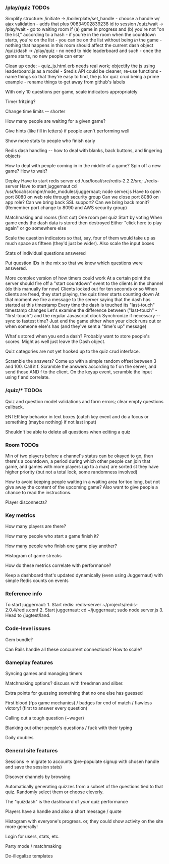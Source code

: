 ### /play/quiz TODOs ###

Simplify structure:
	/initiate -> /boilerplate/set_handle
		- choose a handle w/ ajax validation
		- adds that plus 90834902839238 id to session
	/quiz/wait -> /play/wait
		- go to waiting room if (a) game in progress and (b) you're not "on the list," according to a hash
		- if you're in the room when the countdown starts, you're on the list
		- you can be on the list without being *in* the game
		- nothing that happens in this room should affect the current dash object
	/quiz/dash -> /play/quiz
		- no need to hide leaderboard and such
		- once the game starts, no new people can enter

Clean up code:
	- quiz_js.html.erb needs real work; objectify the js using leaderboard.js as a model
	- $redis API could be cleaner; re-use functions
	- name things so that they're easy to find, the js for quiz crud being a prime example
	- rename things to get away from github's labels

With only 10 questions per game, scale indicators appropriately

Timer fritzing?

Change time limits -- shorter

How many people are waiting for a given game?

Give hints (like fill in letters) if people aren't performing well

Show more stats to people who finish early

Redis dash handling -- how to deal with blanks, back buttons, and lingering objects

How to deal with people coming in in the middle of a game? Spin off a new game? How to wait?

Deploy
	Have to start redis server
		cd /usr/local/src/redis-2.2.2/src; ./redis-server 
	Have to start juggernaut
		cd /usr/local/src/npm/node_modules/juggernaut; node server.js
	Have to open port 8080 on web role through security group
	Can we close port 8080 on app role?
	Can we bring back SSL support?
	Can we bring back monit? (Remember port change to 8090 and AWS security group)

Matchmaking and rooms (first cut)
	One room per quiz
	Start by voting
	When game ends the dash data is stored then destroyed
	Either "click here to play again" or go somewhere else
	
Scale the question indicators so that, say, four of them would take up as much space as fifteen (they'd just be wider).
	Also scale the input boxes

Stats of individual questions answered

Put question IDs in the mix so that we know which questions were answered.

More complex version of how timers could work
	At a certain point the server should fire off a "start countdown" event to the clients in the channel (do this manually for now)
	Clients locked out for ten seconds or so
	When clients are freed, they start playing, the quiz timer starts counting down
	At that moment we fire a message to the server saying that the dash has started at this timestamp
	Every time the dash is touched its "last-touch" timestamp changes
	Let's examine the difference between ("last-touch" - "first-touch") and the regular Javascript clock
	Synchronize if necessary -- sync to fastest time?
	Just end the game either when your clock runs out or when someone else's has (and they've sent a "time's up" message)

What's stored when you end a dash?
	Probably want to store people's scores. Might as well just leave the Dash object.

Quiz categories are not yet hooked up to the quiz crud interface.

Scramble the answers?
	Come up with a simple random offset between 3 and 100. Call it f.
	Scramble the answers according to f on the server, and send those
	AND f to the client. On the keyup event, scramble the input using f
	and correlate.

### /quiz/* TODOs ###

Quiz and question model validations and form errors; clear empty questions callback.

ENTER key behavior in text boxes (catch key event and do a focus or something (maybe nothing) if not last input)

Shouldn't be able to delete all questions when editing a quiz

### Room TODOs ###

Min of two players before a channel's status can be okayed to go, then there's a countdown, a period during which other people can join that game, and games with more players (up to a max) are sorted st they have higher priority (but not a total lock, some randomness involved)

How to avoid keeping people waiting in a waiting area for too long, but not give away the content of the upcoming game? Also want to give people a chance to read the instructions.

Player disconnects?

### Key metrics ###

How many players are there?

How many people who start a game finish it?

How many people who finish one game play another?

Histogram of game streaks

How do these metrics correlate with performance?

Keep a dashboard that's updated dynamically (even using Juggernaut) with simple Redis counts on events

### Reference info ###

To start juggernaut:
	1. Start redis: redis-server ~/projects/redis-2.0.4/redis.conf
	2. Start juggernaut: cd ~/juggernaut; sudo node server.js
	3. Head to /jugtest/land.

### Code-level issues ###

Gem bundle?

Can Rails handle all these concurrent connections? How to scale?

### Gameplay features ###

Syncing games and managing timers

Matchmaking options? discuss with freedman and silber.

Extra points for guessing something that no one else has guessed

First blood (fps game mechanics) / badges for end of match / flawless victory! (first to answer every question)

Calling out a tough question (~wager)

Blanking out other people's questions / fuck with their typing

Daily doubles

### General site features ###

Sessions -> migrate to accounts (pre-populate signup with chosen handle and save the session stats)

Discover channels by browsing

Automatically generating quizzes from a subset of the questions tied to that quiz. Randomly select them or choose cleverly.

The "quizdash" is the dashboard of _your_ quiz performance

Players have a handle and also a short message / quote

Histogram with everyone's progress. or, they could show activity on the site more generally!

Login for users, stats, etc.

Party mode / matchmaking

De-illegalize templates